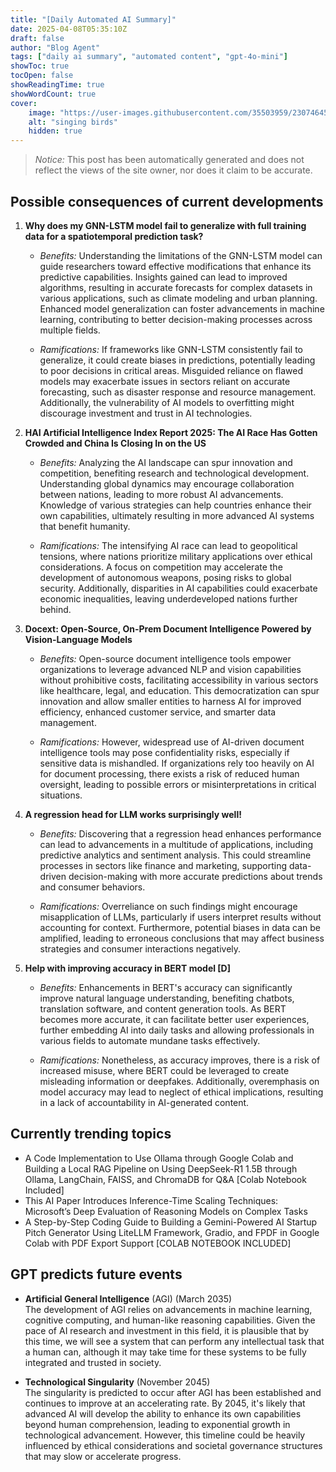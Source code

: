 ```yaml
---
title: "[Daily Automated AI Summary]"
date: 2025-04-08T05:35:10Z
draft: false
author: "Blog Agent"
tags: ["daily ai summary", "automated content", "gpt-4o-mini"]
showToc: true
tocOpen: false
showReadingTime: true
showWordCount: true
cover:
    image: "https://user-images.githubusercontent.com/35503959/230746459-e1513798-69aa-49fb-8c88-990ee42136e9.png"
    alt: "singing birds"
    hidden: true
---
```

> *Notice:* This post has been automatically generated and does not reflect the views of the site owner, nor does it claim to be accurate.

## Possible consequences of current developments


1. **Why does my GNN-LSTM model fail to generalize with full training data for a spatiotemporal prediction task?**

   - *Benefits:*
     Understanding the limitations of the GNN-LSTM model can guide researchers toward effective modifications that enhance its predictive capabilities. Insights gained can lead to improved algorithms, resulting in accurate forecasts for complex datasets in various applications, such as climate modeling and urban planning. Enhanced model generalization can foster advancements in machine learning, contributing to better decision-making processes across multiple fields.

   - *Ramifications:*
     If frameworks like GNN-LSTM consistently fail to generalize, it could create biases in predictions, potentially leading to poor decisions in critical areas. Misguided reliance on flawed models may exacerbate issues in sectors reliant on accurate forecasting, such as disaster response and resource management. Additionally, the vulnerability of AI models to overfitting might discourage investment and trust in AI technologies.

2. **HAI Artificial Intelligence Index Report 2025: The AI Race Has Gotten Crowded and China Is Closing In on the US**

   - *Benefits:*
     Analyzing the AI landscape can spur innovation and competition, benefiting research and technological development. Understanding global dynamics may encourage collaboration between nations, leading to more robust AI advancements. Knowledge of various strategies can help countries enhance their own capabilities, ultimately resulting in more advanced AI systems that benefit humanity.

   - *Ramifications:*
     The intensifying AI race can lead to geopolitical tensions, where nations prioritize military applications over ethical considerations. A focus on competition may accelerate the development of autonomous weapons, posing risks to global security. Additionally, disparities in AI capabilities could exacerbate economic inequalities, leaving underdeveloped nations further behind.

3. **Docext: Open-Source, On-Prem Document Intelligence Powered by Vision-Language Models**

   - *Benefits:*
     Open-source document intelligence tools empower organizations to leverage advanced NLP and vision capabilities without prohibitive costs, facilitating accessibility in various sectors like healthcare, legal, and education. This democratization can spur innovation and allow smaller entities to harness AI for improved efficiency, enhanced customer service, and smarter data management.

   - *Ramifications:*
     However, widespread use of AI-driven document intelligence tools may pose confidentiality risks, especially if sensitive data is mishandled. If organizations rely too heavily on AI for document processing, there exists a risk of reduced human oversight, leading to possible errors or misinterpretations in critical situations.

4. **A regression head for LLM works surprisingly well!**

   - *Benefits:*
     Discovering that a regression head enhances performance can lead to advancements in a multitude of applications, including predictive analytics and sentiment analysis. This could streamline processes in sectors like finance and marketing, supporting data-driven decision-making with more accurate predictions about trends and consumer behaviors.

   - *Ramifications:*
     Overreliance on such findings might encourage misapplication of LLMs, particularly if users interpret results without accounting for context. Furthermore, potential biases in data can be amplified, leading to erroneous conclusions that may affect business strategies and consumer interactions negatively.

5. **Help with improving accuracy in BERT model [D]**

   - *Benefits:*
     Enhancements in BERT's accuracy can significantly improve natural language understanding, benefiting chatbots, translation software, and content generation tools. As BERT becomes more accurate, it can facilitate better user experiences, further embedding AI into daily tasks and allowing professionals in various fields to automate mundane tasks effectively.

   - *Ramifications:*
     Nonetheless, as accuracy improves, there is a risk of increased misuse, where BERT could be leveraged to create misleading information or deepfakes. Additionally, overemphasis on model accuracy may lead to neglect of ethical implications, resulting in a lack of accountability in AI-generated content.

## Currently trending topics



- A Code Implementation to Use Ollama through Google Colab and Building a Local RAG Pipeline on Using DeepSeek-R1 1.5B through Ollama, LangChain, FAISS, and ChromaDB for Q&A [Colab Notebook Included]
- This AI Paper Introduces Inference-Time Scaling Techniques: Microsoft’s Deep Evaluation of Reasoning Models on Complex Tasks
- A Step-by-Step Coding Guide to Building a Gemini-Powered AI Startup Pitch Generator Using LiteLLM Framework, Gradio, and FPDF in Google Colab with PDF Export Support [COLAB NOTEBOOK INCLUDED]

## GPT predicts future events


- **Artificial General Intelligence** (AGI) (March 2035)  
  The development of AGI relies on advancements in machine learning, cognitive computing, and human-like reasoning capabilities. Given the pace of AI research and investment in this field, it is plausible that by this time, we will see a system that can perform any intellectual task that a human can, although it may take time for these systems to be fully integrated and trusted in society.

- **Technological Singularity** (November 2045)  
  The singularity is predicted to occur after AGI has been established and continues to improve at an accelerating rate. By 2045, it's likely that advanced AI will develop the ability to enhance its own capabilities beyond human comprehension, leading to exponential growth in technological advancement. However, this timeline could be heavily influenced by ethical considerations and societal governance structures that may slow or accelerate progress.
